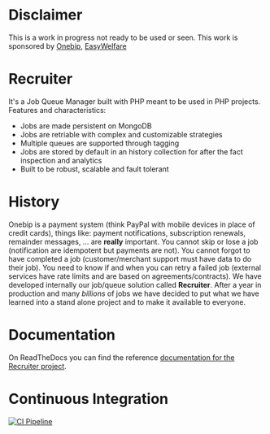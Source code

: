 # Disclaimer
This is a work in progress not ready to be used or seen. This work is sponsored by [Onebip](http://www.onebip.com), [EasyWelfare](https://www.easywelfare.com/)

# Recruiter
It's a Job Queue Manager built with PHP meant to be used in PHP projects. Features and characteristics:
* Jobs are made persistent on MongoDB
* Jobs are retriable with complex and customizable strategies
* Multiple queues are supported through tagging
* Jobs are stored by default in an history collection for after the fact inspection and analytics
* Built to be robust, scalable and fault tolerant

# History
Onebip is a payment system (think PayPal with mobile devices in place of credit cards), things like: payment notifications, subscription renewals, remainder messages, … are **really** important. You cannot skip or lose a job (notification are idempotent but payments are not). You cannot forgot to have completed a job (customer/merchant support must have data to do their job). You need to know if and when you can retry a failed job (external services have rate limits and are based on agreements/contracts). We have developed internally our job/queue solution called **Recruiter**. After a year in production and many *billions* of jobs we have decided to put what we have learned into a stand alone project and to make it available to everyone.

# Documentation
On ReadTheDocs you can find the reference [documentation for the Recruiter project](https://recruiter.readthedocs.io/en/latest/).

# Continuous Integration
[![CI Pipeline](https://github.com/recruiterphp/recruiter/actions/workflows/ci.yml/badge.svg)](https://github.com/recruiterphp/recruiter/actions/workflows/ci.yml)
